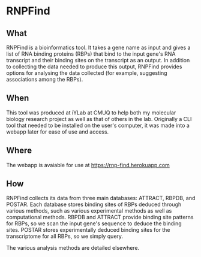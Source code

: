 # RNPFind

## What
RNPFind is a bioinformatics tool. It takes a gene name as input and gives a list of RNA binding proteins (RBPs) that bind to the input gene's RNA transcript and their binding sites on the transcript as an output. In addition to collecting the data needed to produce this output, RNPFind provides options for analysing the data collected (for example, suggesting associations among the RBPs).

## When
This tool was produced at iYLab at CMUQ to help both my molecular biology research project as well as that of others in the lab. Originally a CLI tool that needed to be installed on the user's computer, it was made into a webapp later for ease of use and access.

## Where
The webapp is avaiable for use at https://rnp-find.herokuapp.com

## How
RNPFind collects its data from three main databases: ATTRACT, RBPDB, and POSTAR. Each database stores binding sites of RBPs deduced through various methods, such as various experimental methods as well as computational methods. RBPDB and ATTRACT provide binding site patterns for RBPs, so we scan the input gene's sequence to deduce the binding sites. POSTAR stores experimentally deduced binding sites for the transcriptome for all RBPs, so we simply query.

The various analysis methods are detailed elsewhere.



